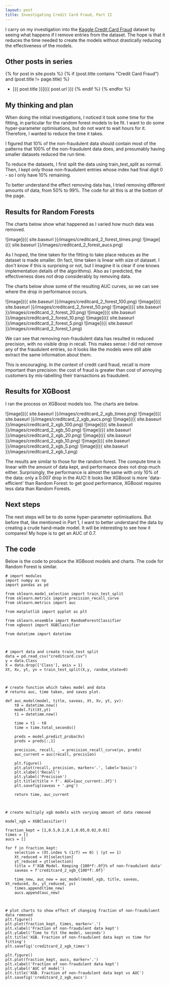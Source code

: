 ```yaml
---
layout: post
title: Investigating Credit Card Fraud, Part II
---
```


I carry on my investigation into the [Kaggle Credit Card Fraud](https://www.kaggle.com/mlg-ulb/creditcardfraud) dataset by seeing what happens if I remove entries from the dataset. The hope is that it reduces the time needed to create the models without drastically reducing the effectiveness of the models.


## Other posts in series
{% for post in site.posts %}
{% if (post.title contains "Credit Card Fraud") and (post.title != page.title) %}
* [{{ post.title }}]({{ post.url }})
{% endif %}
{% endfor %}



## My thinking and plan
When doing the initial investigations, I noticed it took some time for the fitting, in particular for the random forest models to be fit.  I want to do some hyper-parameter optimisations, but do not want to wait hours for it.  Therefore, I wanted to reduce the time it takes.

I figured that 10% of the non-fraudulent data should contain most of the patterns that 100% of the non-fraudulent data does, and presumably having smaller datasets reduced the run time.

To reduce the datasets, I first split the data using train_test_split as normal. Then, I kept only those non-fraudulent entries whose index had final digit 0 - so I only have 10% remaining.

To better understand the effect removing data has, I tried removing different amounts of data, from 50% to 99%.  The code for all this is at the bottom of the page.



## Results for Random Forests
The charts below show what happened as I varied how much data was removed.

![image]({{ site.baseurl }}/images/creditcard_2_forest_times.png)
![image]({{ site.baseurl }}/images/creditcard_2_forest_aucs.png)

As I hoped, the time taken for the fitting to take place reduces as the dataset is made smaller. (In fact, time taken is linear with size of dataset. I don't know if this is surprising or not, but I imagine it is clear if one knows implementation details of the algorithms). Also as I predicted, the effectiveness does not drop considerably by removing data.

The charts below show some of the resulting AUC curves, so we can see where the drop in performance occurs.

![image]({{ site.baseurl }}/images/creditcard_2_forest_100.png)
![image]({{ site.baseurl }}/images/creditcard_2_forest_50.png)
![image]({{ site.baseurl }}/images/creditcard_2_forest_20.png)
![image]({{ site.baseurl }}/images/creditcard_2_forest_10.png)
![image]({{ site.baseurl }}/images/creditcard_2_forest_5.png)
![image]({{ site.baseurl }}/images/creditcard_2_forest_1.png)

We can see that removing non-fraudulent data has resulted in reduced precision, with no visible drop in recall.  This makes sense: I did not remove any of the fraudulent entries, so it looks like the models were still able extract the same information about them.

This is encouraging. In the context of credit card fraud, recall is more important than precision: the cost of fraud is greater than cost of annoying customers by mis-labelling their transactions as fraudulent.  


## Results for XGBoost
I ran the process on XGBoost models too. The charts are below.

![image]({{ site.baseurl }}/images/creditcard_2_xgb_times.png)
![image]({{ site.baseurl }}/images/creditcard_2_xgb_aucs.png)
![image]({{ site.baseurl }}/images/creditcard_2_xgb_100.png)
![image]({{ site.baseurl }}/images/creditcard_2_xgb_50.png)
![image]({{ site.baseurl }}/images/creditcard_2_xgb_20.png)
![image]({{ site.baseurl }}/images/creditcard_2_xgb_10.png)
![image]({{ site.baseurl }}/images/creditcard_2_xgb_5.png)
![image]({{ site.baseurl }}/images/creditcard_2_xgb_1.png)

The results are similar to those for the random forest. The compute time is linear with the amount of data kept, and performance does not drop much either. Surprisingly, the performance is almost the same with only 10% of the data: only a 0.007 drop in the AUC! It looks like XGBoost is more 'data-efficient' than Random Forest: to get good performance, XGBoost requires less data than Random Forests.


## Next steps
The next steps will be to do some hyper-parameter optimisations. But before that, like mentioned in Part 1, I want to better understand the data by creating a crude hand-made model. It will be interesting to see how it compares! My hope is to get an AUC of 0.7. 


## The code
Below is the code to produce the XGBoost models and charts. The code for Random Forest is similar.

```
# import modules
import numpy as np
import pandas as pd

from sklearn.model_selection import train_test_split
from sklearn.metrics import precision_recall_curve
from sklearn.metrics import auc

from matplotlib import pyplot as plt

from sklearn.ensemble import RandomForestClassifier
from xgboost import XGBClassifier

from datetime import datetime



# import data and create train_test split
data = pd.read_csv("creditcard.csv")
y = data.Class
X = data.drop(['Class'], axis = 1)
Xt, Xv, yt, yv = train_test_split(X,y, random_state=0)



# create function which takes model and data
# returns auc, time taken, and saves plot.

def auc_model(model, title, saveas, Xt, Xv, yt, yv):
    t0 = datetime.now()
    model.fit(Xt,yt)
    t1 = datetime.now()
    
    time = t1 - t0
    time = time.total_seconds()
    
    preds = model.predict_proba(Xv)
    preds = preds[:,1]
    
    precision, recall, _ = precision_recall_curve(yv, preds)
    auc_current = auc(recall, precision)
    
    plt.figure()
    plt.plot(recall, precision, marker='.', label='basic')
    plt.xlabel('Recall')
    plt.ylabel('Precision')
    plt.title(title + f'. AUC={auc_current:.3f}')
    plt.savefig(saveas + '.png')
    
    return time, auc_current



# create multiply xgb models with varying amount of data removed

model_xgb = XGBClassifier()

fraction_kept = [1,0.5,0.2,0.1,0.05,0.02,0.01]
times = []
aucs = []

for f in fraction_kept:
    selection = (Xt.index % (1/f) == 0) | (yt == 1)
    Xt_reduced = Xt[selection]
    yt_reduced = yt[selection]
    title = f'XGB Model. Keeping {100*f:.0f}% of non-fraudulent data'
    saveas = f'creditcard_2_xgb_{100*f:.0f}'
    
    time_new, auc_new = auc_model(model_xgb, title, saveas, Xt_reduced, Xv, yt_reduced, yv)
    times.append(time_new)
    aucs.append(auc_new)



# plot charts to show effect of changing fraction of non-frauduluent data removed
plt.figure()
plt.plot(fraction_kept, times, marker='.')
plt.xlabel('Fraction of non-fraudulent data kept')
plt.ylabel('Time to fit the model, seconds')
plt.title('XGB. Fraction of non-fraudulent data kept vs time for fitting')
plt.savefig('creditcard_2_xgb_times')

plt.figure()
plt.plot(fraction_kept, aucs, marker='.')
plt.xlabel('Fraction of non-fraudulent data kept')
plt.ylabel('AUC of model')
plt.title('XGB. Fraction of non-fraudulent data kept vs AUC')
plt.savefig('creditcard_2_xgb_aucs')
```


